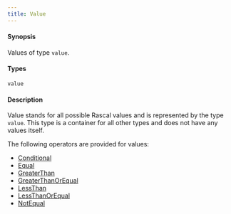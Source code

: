 ```yaml
---
title: Value
---
```


#### Synopsis

Values of type `value`.

#### Types

`value`

#### Description

Value stands for all possible Rascal values and is represented by the type `value`.
This type is a container for all other types and does not have any values itself.

The following operators are provided for values:
* [Conditional](../../../../Rascal/Expressions/Values/Value/Conditional/)
* [Equal](../../../../Rascal/Expressions/Values/Value/Equal/)
* [GreaterThan](../../../../Rascal/Expressions/Values/Value/GreaterThan/)
* [GreaterThanOrEqual](../../../../Rascal/Expressions/Values/Value/GreaterThanOrEqual/)
* [LessThan](../../../../Rascal/Expressions/Values/Value/LessThan/)
* [LessThanOrEqual](../../../../Rascal/Expressions/Values/Value/LessThanOrEqual/)
* [NotEqual](../../../../Rascal/Expressions/Values/Value/NotEqual/)


